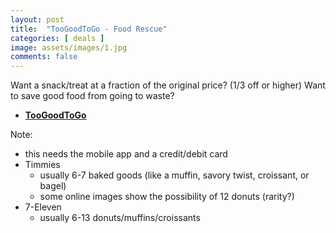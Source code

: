 ```yaml
---
layout: post
title:  "TooGoodToGo - Food Rescue"
categories: [ deals ]
image: assets/images/1.jpg
comments: false
---
```


Want a snack/treat at a fraction of the original price? (1/3 off or higher)
Want to save good food from going to waste?

+ **[TooGoodToGo](https://www.toogoodtogo.com/en-ca/)**

Note:
- this needs the mobile app and a credit/debit card
- Timmies
    - usually 6-7 baked goods (like a muffin, savory twist, croissant, or bagel)
    - some online images show the possibility of 12 donuts (rarity?)
- 7-Eleven
    - usually 6-13 donuts/muffins/croissants